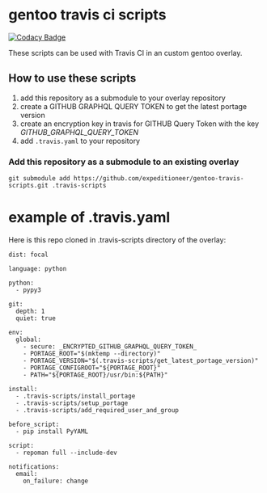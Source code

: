 # gentoo travis ci scripts

[![Codacy Badge](https://api.codacy.com/project/badge/Grade/8bd9b0190db548c89437de3ec6aff946)](https://app.codacy.com/gh/expeditioneer/gentoo-travis-scripts?utm_source=github.com&utm_medium=referral&utm_content=expeditioneer/gentoo-travis-scripts&utm_campaign=Badge_Grade)

These scripts can be used with Travis CI in an custom gentoo overlay.

## How to use these scripts

1. add this repository as a submodule to your overlay repository
2. create a GITHUB GRAPHQL QUERY TOKEN to get the latest portage version
3. create an encryption key in travis for GITHUB Query Token with the key _GITHUB_GRAPHQL_QUERY_TOKEN_
4. add `.travis.yaml` to your repository

### Add this repository as a submodule to an existing overlay

`git submodule add https://github.com/expeditioneer/gentoo-travis-scripts.git .travis-scripts`

# example of .travis.yaml
Here is this repo cloned in .travis-scripts directory of the overlay:
 
```shell script
dist: focal

language: python

python:
  - pypy3

git:
  depth: 1
  quiet: true

env:
  global:
    - secure: _ENCRYPTED_GITHUB_GRAPHQL_QUERY_TOKEN_
    - PORTAGE_ROOT="$(mktemp --directory)"
    - PORTAGE_VERSION="$(.travis-scripts/get_latest_portage_version)"
    - PORTAGE_CONFIGROOT="${PORTAGE_ROOT}"
    - PATH="${PORTAGE_ROOT}/usr/bin:${PATH}"

install:
  - .travis-scripts/install_portage
  - .travis-scripts/setup_portage
  - .travis-scripts/add_required_user_and_group

before_script:
  - pip install PyYAML

script:
  - repoman full --include-dev

notifications:
  email:
    on_failure: change
```